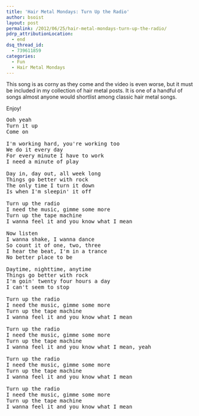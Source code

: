 ```yaml
---
title: 'Hair Metal Mondays: Turn Up the Radio'
author: bsoist
layout: post
permalink: /2012/06/25/hair-metal-mondays-turn-up-the-radio/
pdrp_attributionLocation:
  - end
dsq_thread_id:
  - 739611859
categories:
  - Fun
  - Hair Metal Mondays
---
```

This song is as corny as they come and the video is even worse, but it must be included in my collection of hair metal posts. It is one of a handful of songs almost anyone would shortlist among classic hair metal songs.

Enjoy!



<pre>Ooh yeah
Turn it up
Come on

I'm working hard, you're working too
We do it every day
For every minute I have to work
I need a minute of play

Day in, day out, all week long
Things go better with rock
The only time I turn it down
Is when I'm sleepin' it off

Turn up the radio
I need the music, gimme some more
Turn up the tape machine
I wanna feel it and you know what I mean

Now listen
I wanna shake, I wanna dance
So count it of one, two, three
I hear the beat, I'm in a trance
No better place to be

Daytime, nighttime, anytime
Things go better with rock
I'm goin' twenty four hours a day
I can't seem to stop

Turn up the radio
I need the music, gimme some more
Turn up the tape machine
I wanna feel it and you know what I mean

Turn up the radio
I need the music, gimme some more
Turn up the tape machine
I wanna feel it and you know what I mean, yeah

Turn up the radio
I need the music, gimme some more
Turn up the tape machine
I wanna feel it and you know what I mean

Turn up the radio
I need the music, gimme some more
Turn up the tape machine
I wanna feel it and you know what I mean
</pre>